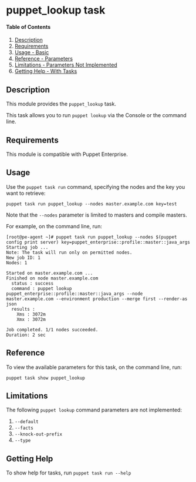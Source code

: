 # puppet_lookup task

#### Table of Contents

1. [Description](#description)
2. [Requirements](#requirements)
3. [Usage - Basic](#usage)
4. [Reference - Parameters](#reference)
5. [Limitations - Parameters Not Implemented](#limitations)
6. [Getting Help - With Tasks](#getting-help)

## Description

This module provides the `puppet_lookup` task.

This task allows you to run `puppet lookup` via the Console or the command line.

## Requirements

This module is compatible with Puppet Enterprise.

## Usage

Use the `puppet task run` command, specifying the nodes and the key you want to retrieve:

```
puppet task run puppet_lookup --nodes master.example.com key=test
```

Note that the `--nodes` parameter is limited to masters and compile masters.

For example, on the command line, run:

```
[root@pe-agent ~]# puppet task run puppet_lookup --nodes $(puppet config print server) key=puppet_enterprise::profile::master::java_args
Starting job ...
Note: The task will run only on permitted nodes.
New job ID: 1
Nodes: 1

Started on master.example.com ...
Finished on node master.example.com
  status : success
  command : puppet lookup puppet_enterprise::profile::master::java_args --node master.example.com --environment production --merge first --render-as json
  results :
    Xms : 3072m
    Xmx : 3072m

Job completed. 1/1 nodes succeeded.
Duration: 2 sec
```

## Reference

To view the available parameters for this task, on the command line, run:

```
puppet task show puppet_lookup
```

## Limitations

The following `puppet lookup` command parameters are not implemented:

1. `--default`
1. `--facts`
1. `--knock-out-prefix`
1. `--type`

## Getting Help

To show help for tasks, run `puppet task run --help`
